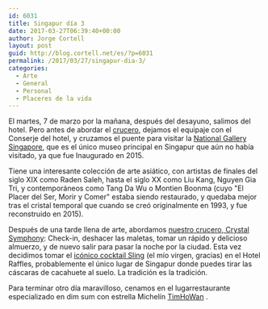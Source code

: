 ```yaml
---
id: 6031
title: Singapur día 3
date: 2017-03-27T06:39:40+00:00
author: Jorge Cortell
layout: post
guid: http://blog.cortell.net/es/?p=6031
permalink: /2017/03/27/singapur-dia-3/
categories:
  - Arte
  - General
  - Personal
  - Placeres de la vida
---
```

El martes, 7 de marzo por la mañana, después del desayuno, salimos del hotel. Pero antes de abordar el  [crucero](http://www.crystalcruises.com/asia-cruises/singapore-to-hong-kong--7205), dejamos el equipaje con el Conserje del hotel, y cruzamos el puente para visitar la  [National Gallery Singapore](http://www.nationalgallery.sg), que es el único museo principal en Singapur que aún no había visitado, ya que fue Inaugurado en 2015.

Tiene una interesante colección de arte asiático, con artistas de finales del siglo XIX como Raden Saleh, hasta el siglo XX como Liu Kang, Nguyen Gia Tri, y contemporáneos como Tang Da Wu o Montien Boonma (cuyo "El Placer del Ser, Morir y Comer" estaba siendo restaurado, y quedaba mejor tras el cristal temporal que cuando se creó originalmente en 1993, y fue reconstruido en 2015).

Después de una tarde llena de arte, abordamos  [nuestro crucero, Crystal Symphony](http://www.crystalcruises.com/asia-cruises/singapore-to-hong-kong--7205): Check-in, deshacer las maletas, tomar un rápido y delicioso almuerzo, y de nuevo salir para pasar la noche por la ciudad. Esta vez decidimos tomar el  [icónico cocktail Sling](https://en.wikipedia.org/wiki/Singapore_Sling) (el mío virgen, gracias) en el Hotel Raffles, probablemente el único lugar de Singapur donde puedes tirar las cáscaras de cacahuete al suelo. La tradición es la tradición.

Para terminar otro día maravilloso, cenamos en el lugarrestaurante especializado en dim sum con estrella Michelín  [TimHoWan](http://www.timhowan.com/country/singapore/) .